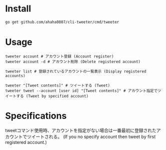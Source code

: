 # Install

```bash
go get github.com/ahaha0807/cli-tweeter/cmd/tweeter
```

# Usage

```
tweeter account # アカウント登録 (Account register)
tweeter account -d # アカウント削除 (Delete registered account)

tweeter list # 登録されているアカウントの一覧表示 (Display registered accounts)

tweeter "[Tweet contents]" # ツイートする (Tweet)
tweeter tweet --account [user id] "[Tweet contents]" # アカウント指定でツイートする (Tweet by specified account)
```

# Specifications

tweetコマンド使用時、アカウントを指定がない場合は一番最初に登録されたアカウントでツイートされる。
(If you no specify account then tweet by first registered account.)
